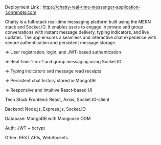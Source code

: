 Deployment Link : https://chatty-real-time-messenger-application-1.onrender.com

Chatty is a full-stack real-time messaging platform built using the MERN stack and Socket.IO. It enables users to engage in private and group conversations with instant message delivery, typing indicators, and live updates. The app ensures a seamless and interactive chat experience with secure authentication and persistent message storage.

=> User registration, login, and JWT-based authentication

=> Real-time 1-on-1 and group messaging using Socket.IO

=> Typing indicators and message read receipts

=> Persistent chat history stored in MongoDB

=> Responsive and intuitive React-based UI

Tech Stack Frontend: React, Axios, Socket.IO-client

Backend: Node.js, Express.js, Socket.IO

Database: MongoDB with Mongoose ODM

Auth: JWT + bcrypt

Other: REST APIs, WebSockets
